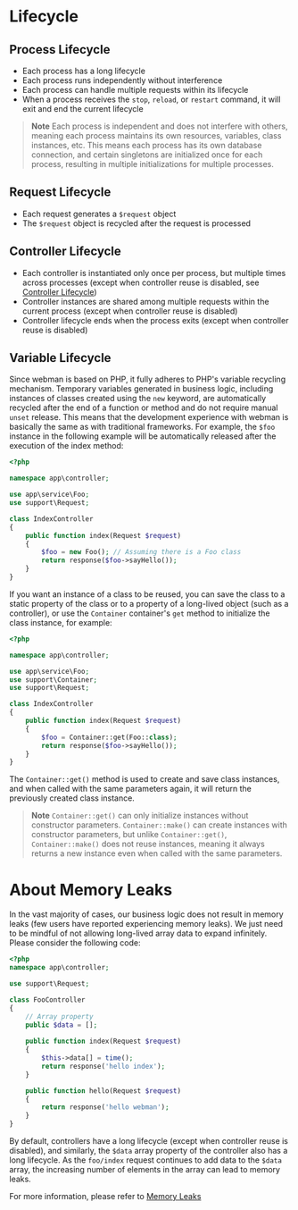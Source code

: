 # Lifecycle

## Process Lifecycle
- Each process has a long lifecycle
- Each process runs independently without interference
- Each process can handle multiple requests within its lifecycle
- When a process receives the `stop`, `reload`, or `restart` command, it will exit and end the current lifecycle

> **Note**
> Each process is independent and does not interfere with others, meaning each process maintains its own resources, variables, class instances, etc. This means each process has its own database connection, and certain singletons are initialized once for each process, resulting in multiple initializations for multiple processes.

## Request Lifecycle
- Each request generates a `$request` object
- The `$request` object is recycled after the request is processed

## Controller Lifecycle
- Each controller is instantiated only once per process, but multiple times across processes (except when controller reuse is disabled, see [Controller Lifecycle](https://www.workerman.net/doc/webman/controller.html#%E7%94%9F%E5%91%BD%E5%91%A8%E6%9C%9F))
- Controller instances are shared among multiple requests within the current process (except when controller reuse is disabled)
- Controller lifecycle ends when the process exits (except when controller reuse is disabled)

## Variable Lifecycle
Since webman is based on PHP, it fully adheres to PHP's variable recycling mechanism. Temporary variables generated in business logic, including instances of classes created using the `new` keyword, are automatically recycled after the end of a function or method and do not require manual `unset` release. This means that the development experience with webman is basically the same as with traditional frameworks. For example, the `$foo` instance in the following example will be automatically released after the execution of the index method:
```php
<?php

namespace app\controller;

use app\service\Foo;
use support\Request;

class IndexController
{
    public function index(Request $request)
    {
        $foo = new Foo(); // Assuming there is a Foo class
        return response($foo->sayHello());
    }
}
```
If you want an instance of a class to be reused, you can save the class to a static property of the class or to a property of a long-lived object (such as a controller), or use the `Container` container's `get` method to initialize the class instance, for example:
```php
<?php

namespace app\controller;

use app\service\Foo;
use support\Container;
use support\Request;

class IndexController
{
    public function index(Request $request)
    {
        $foo = Container::get(Foo::class);
        return response($foo->sayHello());
    }
}
```

The `Container::get()` method is used to create and save class instances, and when called with the same parameters again, it will return the previously created class instance.

> **Note**
> `Container::get()` can only initialize instances without constructor parameters. `Container::make()` can create instances with constructor parameters, but unlike `Container::get()`, `Container::make()` does not reuse instances, meaning it always returns a new instance even when called with the same parameters.

# About Memory Leaks
In the vast majority of cases, our business logic does not result in memory leaks (few users have reported experiencing memory leaks). We just need to be mindful of not allowing long-lived array data to expand infinitely. Please consider the following code:
```php
<?php
namespace app\controller;

use support\Request;

class FooController
{
    // Array property
    public $data = [];
    
    public function index(Request $request)
    {
        $this->data[] = time();
        return response('hello index');
    }

    public function hello(Request $request)
    {
        return response('hello webman');
    }
}
```
By default, controllers have a long lifecycle (except when controller reuse is disabled), and similarly, the `$data` array property of the controller also has a long lifecycle. As the `foo/index` request continues to add data to the `$data` array, the increasing number of elements in the array can lead to memory leaks.

For more information, please refer to [Memory Leaks](./memory-leak.md)